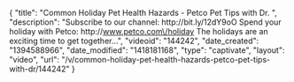 {
    "title": "Common Holiday Pet Health Hazards - Petco Pet Tips with Dr. ",
    "description": "Subscribe to our channel: http:\/\/bit.ly\/12dY9oO Spend your holiday with Petco: http:\/\/www.petco.com\/holiday The holidays are an exciting time to get together...",
    "videoid": "144242",
    "date_created": "1394588966",
    "date_modified": "1418181168",
    "type": "captivate",
    "layout": "video",
    "url": "\/v\/common-holiday-pet-health-hazards-petco-pet-tips-with-dr\/144242"
}